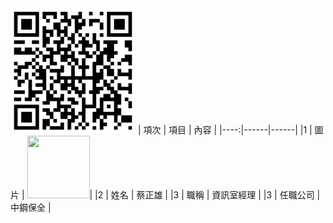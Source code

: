 <img src="QRCODE.png" width="200" height="200">
| 項次 | 項目 | 內容 |
|----:|------|------|
|1 | 圖片 | <img src="people.jpg" width="100" Height="100" />|
|2 | 姓名 | 蔡正雄 |
|3 | 職稱 | 資訊室經理 |
|3 | 任職公司 | 中鋼保全 |
